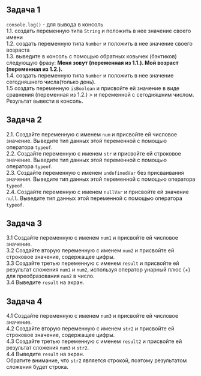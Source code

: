 ## Задача 1  
`console.log()` - для вывода в консоль  
1.1. создать переменную типа `String` и положить в нее значение своего имени  
1.2. создать переменную типа `Number` и положить в нее значение своего возраста  
1.3. выведите в консоль с помощью обратных ковычек (бэктиков) следующую фразу: **Меня зовут (переменная из 1.1.). Мой возраст (переменная из 1.2.).**  
1.4. создать переменную типа `Number` и положить в нее значение сегодняшнего числа(только день).  
1.5 создать переменную `isBoolean` и присвойте ей значение в виде сравнения (переменная из 1.2.) > и переменной с сегодняшним числом.   
Результат вывести в консоль.  

## Задача 2  
2.1. Создайте переменную с именем `num` и присвойте ей числовое значение. Выведите тип данных этой переменной с помощью оператора `typeof`.  
2.2. Создайте переменную с именем `str` и присвойте ей строковое значение. Выведите тип данных этой переменной с помощью оператора `typeof`.  
2.3. Создайте переменную с именем `undefinedVar` без присваивания значения. Выведите тип данных этой переменной с помощью оператора `typeof`.  
2.4. Создайте переменную с именем `nullVar` и присвойте ей значение `null`. Выведите тип данных этой переменной с помощью оператора `typeof`.  


## Задача 3 
3.1 Создайте переменную с именем `num1` и присвойте ей числовое значение.  
3.2 Создайте вторую переменную с именем `num2` и присвойте ей строковое значение, содержащее цифры.  
3.3 Создайте третью переменную с именем `result` и присвойте ей результат сложения `num1` и `num2`, используя оператор унарный плюс (+) для преобразования `num2` в число.  
3.4 Выведите `result` на экран.  

## Задача 4   
4.1 Создайте переменную с именем `num3` и присвойте ей числовое значение.  
4.2 Создайте вторую переменную с именем `str2` и присвойте ей строковое значение, содержащее цифры.  
4.3 Создайте третью переменную с именем `result2` и присвойте ей результат сложения `num3` и `str2`.  
4.4 Выведите `result` на экран.  
Обратите внимание, что `str2` является строкой, поэтому результатом сложения будет строка.  
